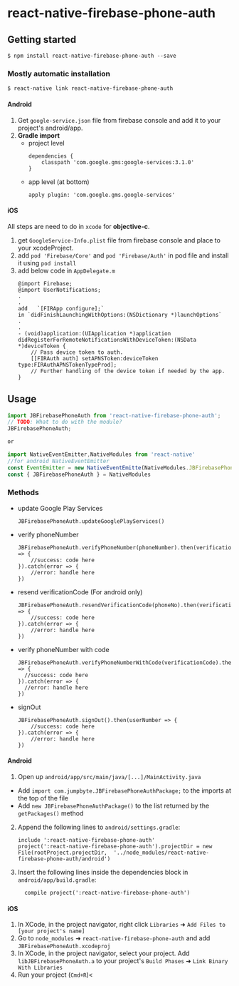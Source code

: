 
# react-native-firebase-phone-auth

## Getting started

`$ npm install react-native-firebase-phone-auth --save`

### Mostly automatic installation

`$ react-native link react-native-firebase-phone-auth`


#### Android

1) Get `google-service.json` file from firebase console and add it to your project's android/app.
2) **Gradle import** 
	- project level  
		```
		dependencies {
        	classpath 'com.google.gms:google-services:3.1.0'
    	}
		```
	- app level (at bottom)  
		```
		apply plugin: 'com.google.gms.google-services'
		```

#### iOS

All steps are need to do in `xcode` for **objective-c**.
1) get `GoogleService-Info.plist` file from firebase console and place  to your xcodeProject.
2) add `pod 'Firebase/Core'` and `pod 'Firebase/Auth'` in pod file and install it using `pod install`
3) add below code in `AppDelegate.m`
	```
	@import Firebase;
	@import UserNotifications;
	.
	.
	add   `[FIRApp configure];`
	in `didFinishLaunchingWithOptions:(NSDictionary *)launchOptions`
	.
	.
	- (void)application:(UIApplication *)application didRegisterForRemoteNotificationsWithDeviceToken:(NSData *)deviceToken {
  		// Pass device token to auth.
  		[[FIRAuth auth] setAPNSToken:deviceToken type:FIRAuthAPNSTokenTypeProd];
  		// Further handling of the device token if needed by the app.
	}
	```

## Usage
```javascript
import JBFirebasePhoneAuth from 'react-native-firebase-phone-auth';
// TODO: What to do with the module?
JBFirebasePhoneAuth;

or

import NativeEventEmitter,NativeModules from 'react-native'  
//for android NativeEventEmitter
const EventEmitter = new NativeEventEmitte(NativeModules.JBFirebasePhoneAuth) 
const { JBFirebasePhoneAuth } = NativeModules
```
### Methods
- update Google Play Services
	```
	JBFirebasePhoneAuth.updateGooglePlayServices()
	```
- verify phoneNumber 
	```
    JBFirebasePhoneAuth.verifyPhoneNumber(phoneNumber).then(verificationId => {
        //success: code here
    }).catch(error => {
        //error: handle here
    })
    ```
- resend verificationCode (For android only)
    ```
    JBFirebasePhoneAuth.resendVerificationCode(phoneNo).then(verificationId => {
        //success: code here
    }).catch(error => {
        //error: handle here
    })
    ```
- verify phoneNumber with code 
    ```
    JBFirebasePhoneAuth.verifyPhoneNumberWithCode(verificationCode).then(user => {
      //success: code here
    }).catch(error => {
      //error: handle here
    })
    ```
- signOut
    ```
    JBFirebasePhoneAuth.signOut().then(userNumber => {
        //success: code here
    }).catch(error => {
        //error: handle here
    })
	```




#### Android

1. Open up `android/app/src/main/java/[...]/MainActivity.java`
  - Add `import com.jumpbyte.JBFirebasePhoneAuthPackage;` to the imports at the top of the file
  - Add `new JBFirebasePhoneAuthPackage()` to the list returned by the `getPackages()` method
2. Append the following lines to `android/settings.gradle`:
  	```
  	include ':react-native-firebase-phone-auth'
  	project(':react-native-firebase-phone-auth').projectDir = new File(rootProject.projectDir, 	'../node_modules/react-native-firebase-phone-auth/android')
  	```
3. Insert the following lines inside the dependencies block in `android/app/build.gradle`:
  	```
      compile project(':react-native-firebase-phone-auth')
  	```

#### iOS

1. In XCode, in the project navigator, right click `Libraries` ➜ `Add Files to [your project's name]`
2. Go to `node_modules` ➜ `react-native-firebase-phone-auth` and add `JBFirebasePhoneAuth.xcodeproj`
3. In XCode, in the project navigator, select your project. Add `libJBFirebasePhoneAuth.a` to your project's `Build Phases` ➜ `Link Binary With Libraries`
4. Run your project (`Cmd+R`)<
  